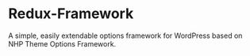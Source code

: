 Redux-Framework
===============

A simple, easily extendable options framework for WordPress based on NHP Theme Options Framework.
